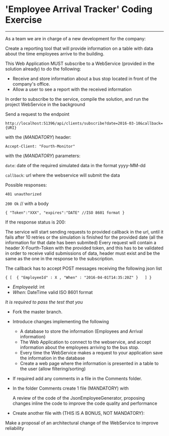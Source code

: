 # 'Employee Arrival Tracker' Coding Exercise
-----------



As a team we are in charge of a new development for the company:

Create a reporting tool that will provide information on a table with data about the time employees arrive to the building.

This Web Application MUST subscribe to a WebService (provided in the solution already) to do the following:
- Receive and store information about a bus stop located in front of the company's office.
- Allow a user to see a report with the received information

In order to subscribe to the service, compile the solution, and run the project WebService in the background

Send a request to the endpoint

`http://localhost:51396/api/clients/subscribe?date=2016-03-10&callback={URI}`

with the (*MANDATORY*) header:

`Accept-Client: "Fourth-Monitor"`

with the (*MANDATORY*) parameters:

`date`: date of the required simulated data in the format yyyy-MM-dd

`callback`: url where the webservice will submit the data

Possible responses:

`401 unauthorized`

`200 Ok` // with a body

`{
	"Token":"XXX",
	"expires":"DATE" //ISO 8601 format
}`

If the response status is 200:

The service will start sending requests to provided callback in the url, until it fails after 10 retries or the simulation is finished for the provided date (all the information for that date has been submited)
Every request will contain a header X-Fourth-Token with the provided token, and this has to be validated in order to receive valid submissions of data, header must exist and be the same as the one in the response to the subscription.

The callback has to accept POST messages receiving the following json list

`{
	[  { "EmployeeId" : X , "When" : "2016-04-01T14:35:20Z" }	]
}`

- *EmployeeId*: int
- *When*: DateTime valid ISO 8601 format

*It is required to pass the test that you*

- Fork the master branch.
- Introduce changes implementing the following
    - A database to store the information (Employees and Arrival information)
    - The Web Application to connect to the webservice, and accept information about the employees arriving to the bus stop.
     - Every time the WebService makes a request to your application save the information in the database
     - Create a web page where the information is presented in a table to the user (allow filtering/sorting)
- If required add any comments in a file in the Comments folder.

- In the folder Comments create 1 file (MANDATORY) with

	A review of the code of the JsonEmployeeGenerator, proposing changes inline the code to improve the code quality and performance

- Create another file with (THIS IS A BONUS, NOT MANDATORY):

Make a proposal of an architectural change of the WebService to improve reliability
